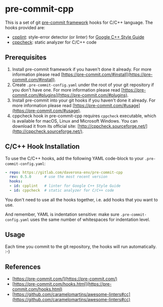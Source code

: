 # pre-commit-cpp

This is a set of git [pre-commit framework](https://pre-commit.com/) hooks for C/C++ language. The hooks provided are:

* [cpplint](https://github.com/cpplint/cpplint): style-error detector (or linter) for [Google C++ Style Guide](http://google.github.io/styleguide/cppguide.html)
* [cppcheck](http://cppcheck.sourceforge.net/): static analyzer for C/C++ code

## Prerequisites

1. Install pre-commit framework if you haven't done it already.  For more 
information please read
[https://pre-commit.com/#install](https://pre-commit.com/#install).
2. Create `.pre-commit-config.yaml` under the root of your git repository if you
don't have one.  For more information please read
[https://pre-commit.com/#plugins](https://pre-commit.com/#plugins).
3. Install pre-commit into your git hooks if you haven't done it already. For 
more information please read 
[https://pre-commit.com/#usage](https://pre-commit.com/#usage).
4. cppcheck hook in pre-commit-cpp requires `cppcheck` executable, which is 
available for macOS, Linux and Microsoft Windows. You can download it from its 
official site: 
[http://cppcheck.sourceforge.net/](http://cppcheck.sourceforge.net/).

## C/C++ Hook Installation

To use the C/C++ hooks, add the following YAML code-block to your 
`.pre-commit-config.yaml`:

```yaml
- repo: https://gitlab.com/daverona-env/pre-commit-cpp
  rev: 0.5.0      # use the most recent version
  hooks:
  - id: cpplint   # linter for Google C++ Style Guide
  - id: cppcheck  # static analyzer for C/C++ code
```

You don't need to use all the hooks together, i.e.
add hooks that you want to use.

And remember, YAML is indentation sensitive: make sure `.pre-commit-config.yaml` 
uses the same number of whitespaces for indentation level.

## Usage

Each time you commit to the git repository, the hooks will run automatically. :-)

## References

* [https://pre-commit.com/](https://pre-commit.com/)
* [https://pre-commit.com/hooks.html](https://pre-commit.com/hooks.html)
* [https://github.com/caramelomartins/awesome-linters#cc](https://github.com/caramelomartins/awesome-linters#cc)
